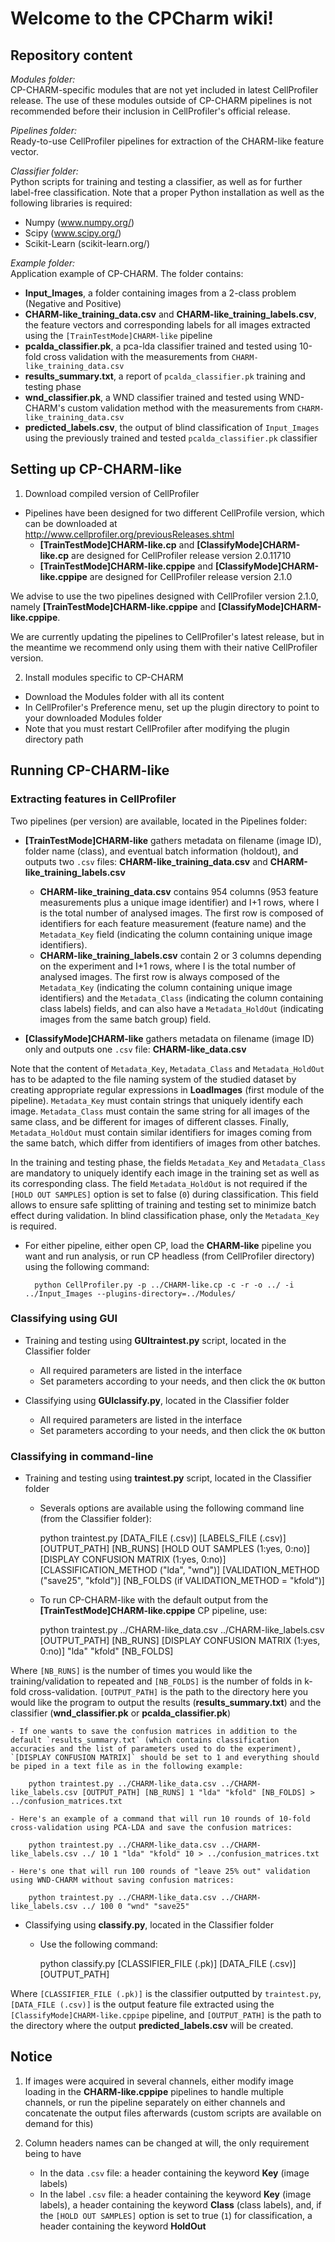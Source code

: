 # Welcome to the CPCharm wiki!

## Repository content

_Modules folder:_   
CP-CHARM-specific modules that are not yet included in latest CellProfiler release. The use of these modules outside of CP-CHARM pipelines is not recommended before their inclusion in CellProfiler's official release.

_Pipelines folder:_   
Ready-to-use CellProfiler pipelines for extraction of the CHARM-like feature vector.

_Classifier folder:_   
Python scripts for training and testing a classifier, as well as for further label-free classification. Note that a proper Python installation as well as the following libraries is required:
   * Numpy (www.numpy.org/)
   * Scipy (www.scipy.org/)
   * Scikit-Learn (scikit-learn.org/)

_Example folder:_   
Application example of CP-CHARM. The folder contains:

* **Input_Images**, a folder containing images from a 2-class problem (Negative and Positive)
* **CHARM-like_training_data.csv** and **CHARM-like_training_labels.csv**, the feature vectors and corresponding labels for all images extracted using the `[TrainTestMode]CHARM-like` pipeline
* **pcalda_classifier.pk**, a pca-lda classifier trained and tested using 10-fold cross validation with the measurements from `CHARM-like_training_data.csv`
* **results_summary.txt**, a report of `pcalda_classifier.pk` training and testing phase
* **wnd_classifier.pk**, a WND classifier trained and tested using WND-CHARM's custom validation method with the measurements from `CHARM-like_training_data.csv`
* **predicted_labels.csv**, the output of blind classification of `Input_Images` using the previously trained and tested `pcalda_classifier.pk` classifier


## Setting up CP-CHARM-like

1) Download compiled version of CellProfiler

* Pipelines have been designed for two different CellProfile version, which can be downloaded at http://www.cellprofiler.org/previousReleases.shtml
    - **[TrainTestMode]CHARM-like.cp** and **[ClassifyMode]CHARM-like.cp** are designed for CellProfiler release version 2.0.11710
    - **[TrainTestMode]CHARM-like.cppipe** and **[ClassifyMode]CHARM-like.cppipe** are designed for CellProfiler release version 2.1.0

We advise to use the two pipelines designed with CellProfiler version 2.1.0, namely **[TrainTestMode]CHARM-like.cppipe** and **[ClassifyMode]CHARM-like.cppipe**.

We are currently updating the pipelines to CellProfiler's latest release, but in the meantime we recommend only using them with their native CellProfiler version.

2) Install modules specific to CP-CHARM

* Download the Modules folder with all its content
* In CellProfiler's Preference menu, set up the plugin directory to point to your downloaded Modules folder
* Note that you must restart CellProfiler after modifying the plugin directory path


## Running CP-CHARM-like

### Extracting features in CellProfiler
Two pipelines (per version) are available, located in the Pipelines folder:
* **[TrainTestMode]CHARM-like** gathers metadata on filename (image ID), folder name (class), and eventual batch information (holdout), and outputs two `.csv` files: **CHARM-like_training_data.csv** and **CHARM-like_training_labels.csv**
	- **CHARM-like_training_data.csv** contains 954 columns (953 feature measurements plus a unique image identifier) and I+1 rows, where I is the total number of analysed images. The first row is composed of identifiers for each feature measurement (feature name) and the `Metadata_Key` field (indicating the column containing unique image identifiers).
	- **CHARM-like_training_labels.csv** contain 2 or 3 columns depending on the experiment and I+1 rows, where I is the total number of analysed images. The first row is always composed of the `Metadata_Key` (indicating the column containing unique image identifiers) and the `Metadata_Class` (indicating the column containing class labels) fields, and can also have a `Metadata_HoldOut` (indicating images from the same batch group) field.

* **[ClassifyMode]CHARM-like** gathers metadata on filename (image ID) only and outputs one `.csv` file: **CHARM-like_data.csv**

Note that the content of `Metadata_Key`, `Metadata_Class` and `Metadata_HoldOut` has to be adapted to the file naming system of the studied dataset by creating appropriate regular expressions in **LoadImages** (first module of the pipeline). `Metadata_Key` must contain strings that uniquely identify each image. `Metadata_Class` must contain the same string for all images of the same class, and be different for images of different classes. Finally, `Metadata_HoldOut` must contain similar identifiers for images coming from the same batch, which differ from identifiers of images from other batches.

In the training and testing phase, the fields `Metadata_Key` and `Metadata_Class` are mandatory to uniquely identify each image in the training set as well as its corresponding class. The field `Metadata_HoldOut` is not required if the `[HOLD OUT SAMPLES]` option is set to false (`0`) during classification. This field allows to ensure safe splitting of training and testing set to minimize batch effect during validation. In blind classification phase, only the `Metadata_Key` is required.

* For either pipeline, either open CP, load the **CHARM-like** pipeline you want and run analysis, or run CP headless (from CellProfiler directory) using the following command:

	    python CellProfiler.py -p ../CHARM-like.cp -c -r -o ../ -i ../Input_Images --plugins-directory=../Modules/

### Classifying using GUI
* Training and testing using **GUItraintest.py** script, located in the Classifier folder
	- All required parameters are listed in the interface
	- Set parameters according to your needs, and then click the `OK` button

* Classifying using **GUIclassify.py**, located in the Classifier folder
	- All required parameters are listed in the interface
	- Set parameters according to your needs, and then click the `OK` button

### Classifying in command-line
* Training and testing using **traintest.py** script, located in the Classifier folder
	- Severals options are available using the following command line (from the Classifier folder): 

	    python traintest.py [DATA_FILE (.csv)] [LABELS_FILE (.csv)] [OUTPUT_PATH] [NB_RUNS] [HOLD OUT SAMPLES (1:yes, 0:no)] [DISPLAY CONFUSION MATRIX (1:yes, 0:no)] [CLASSIFICATION_METHOD ("lda", "wnd")] [VALIDATION_METHOD ("save25", "kfold")] [NB_FOLDS (if VALIDATION_METHOD = "kfold")]

	- To run CP-CHARM-like with the default output from the **[TrainTestMode]CHARM-like.cppipe** CP pipeline, use:

	    python traintest.py ../CHARM-like_data.csv ../CHARM-like_labels.csv [OUTPUT_PATH] [NB_RUNS] [DISPLAY CONFUSION MATRIX (1:yes, 0:no)] "lda" "kfold" [NB_FOLDS]

Where `[NB_RUNS]` is the number of times you would like the training/validation to repeated and `[NB_FOLDS]` is the number of folds in k-fold cross-validation. `[OUTPUT_PATH]` is the path to the directory here you would like the program to output the results (**results_summary.txt**) and the classifier (**wnd_classifier.pk** or **pcalda_classifier.pk**)
	
	- If one wants to save the confusion matrices in addition to the default `results_summary.txt` (which contains classification accuracies and the list of parameters used to do the experiment), `[DISPLAY CONFUSION MATRIX]` should be set to 1 and everything should be piped in a text file as in the following example:

	    python traintest.py ../CHARM-like_data.csv ../CHARM-like_labels.csv [OUTPUT_PATH] [NB_RUNS] 1 "lda" "kfold" [NB_FOLDS] > ../confusion_matrices.txt

	- Here's an example of a command that will run 10 rounds of 10-fold cross-validation using PCA-LDA and save the confusion matrices:

	    python traintest.py ../CHARM-like_data.csv ../CHARM-like_labels.csv ../ 10 1 "lda" "kfold" 10 > ../confusion_matrices.txt
	
	- Here's one that will run 100 rounds of "leave 25% out" validation using WND-CHARM without saving confusion matrices:
      
	    python traintest.py ../CHARM-like_data.csv ../CHARM-like_labels.csv ../ 100 0 "wnd" "save25"

* Classifying using **classify.py**, located in the Classifier folder
	- Use the following command:

	    python classify.py [CLASSIFIER_FILE (.pk)] [DATA_FILE (.csv)] [OUTPUT_PATH]

Where `[CLASSIFIER_FILE (.pk)]` is the classifier outputted by `traintest.py`, `[DATA_FILE (.csv)]` is the output feature file extracted using the `[ClassifyMode]CHARM-like.cppipe` pipeline, and `[OUTPUT_PATH]` is the path to the directory where the output **predicted_labels.csv** will be created.


## Notice

1) If images were acquired in several channels, either modify image loading in the **CHARM-like.cppipe** pipelines to handle multiple channels, or run the pipeline separately on either channels and concatenate the output files afterwards (custom scripts are available on demand for this)

2) Column headers names can be changed at will, the only requirement being to have 
   * In the data `.csv` file: a header containing the keyword **Key** (image labels)
   * In the label `.csv` file: a header containing the keyword **Key** (image labels), a header containing the keyword **Class** (class labels), and, if the `[HOLD OUT SAMPLES]` option is set to true (`1`) for classification, a header containing the keyword **HoldOut**
